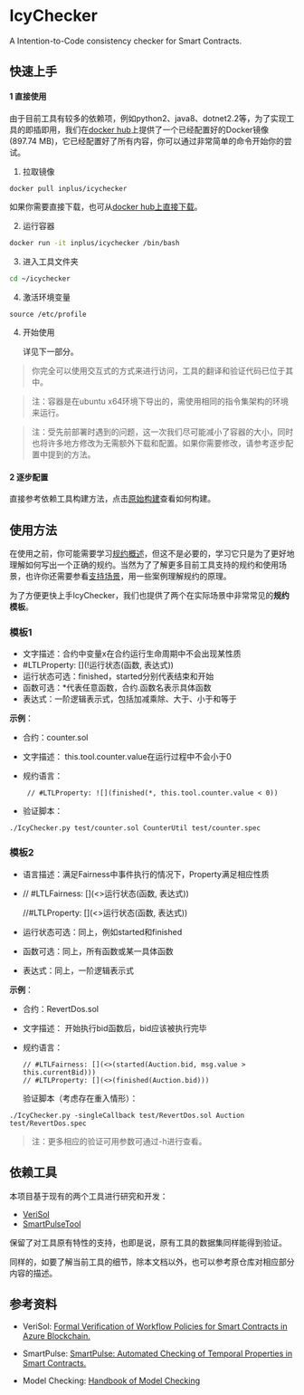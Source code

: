 # IcyChecker
A Intention-to-Code consistency checker for Smart Contracts.

## 快速上手

#### 1 直接使用

由于目前工具有较多的依赖项，例如python2、java8、dotnet2.2等，为了实现工具的即插即用，我们在[docker hub](https://hub.docker.com/repository/docker/inplus/icychecker)上提供了一个已经配置好的Docker镜像(897.74 MB)，它已经配置好了所有内容，你可以通过非常简单的命令开始你的尝试。

1. 拉取镜像

```bash
docker pull inplus/icychecker
```

如果你需要直接下载，也可从[docker hub上直接下载](https://hub.docker.com/repository/docker/inplus/icychecker)。

2. 运行容器

```bash
docker run -it inplus/icychecker /bin/bash
```

3. 进入工具文件夹

```bash
cd ~/icychecker
```

4. 激活环境变量

```
source /etc/profile
```

4. 开始使用

   详见下一部分。

> 你完全可以使用交互式的方式来进行访问，工具的翻译和验证代码已位于其中。

> 注：容器是在ubuntu x64环境下导出的，需使用相同的指令集架构的环境来运行。

> 注：受先前部署时遇到的问题，这一次我们尽可能减小了容器的大小，同时也将许多地方修改为无需额外下载和配置。如果你需要修改，请参考逐步配置中提到的方法。

#### 2 逐步配置

直接参考依赖工具构建方法，点击[原始构建](originBuild.md)查看如何构建。



## 使用方法

在使用之前，你可能需要学习[规约概述](spec.md)，但这不是必要的，学习它只是为了更好地理解如何写出一个正确的规约。当然为了了解更多目前工具支持的规约和使用场景，也许你还需要参看[支持场景](availableSpec.md)，用一些案例理解规约的原理。

为了方便更快上手IcyChecker，我们也提供了两个在实际场景中非常常见的**规约模板**。

### 模板1

- 文字描述：合约中变量x在合约运行生命周期中不会出现某性质
- #LTLProperty: \[\](!运行状态(函数, 表达式))
- 运行状态可选：finished，started分别代表结束和开始
- 函数可选：*代表任意函数，合约.函数名表示具体函数
- 表达式：一阶逻辑表示式，包括加减乘除、大于、小于和等于

**示例**：

- 合约：counter.sol

- 文字描述： this.tool.counter.value在运行过程中不会小于0

- 规约语言：

  ```
   // #LTLProperty: ![](finished(*, this.tool.counter.value < 0))
  ```

- 验证脚本：

```
./IcyChecker.py test/counter.sol CounterUtil test/counter.spec
```

### 模板2

- 语言描述：满足Fairness中事件执行的情况下，Property满足相应性质

- // #LTLFairness: \[\](<>运行状态(函数, 表达式))

  //#LTLProperty: \[](<>运行状态(函数, 表达式))

- 运行状态可选：同上，例如started和finished

- 函数可选：同上，所有函数或某一具体函数

- 表达式：同上，一阶逻辑表示式

**示例**：

- 合约：RevertDos.sol

- 文字描述： 开始执行bid函数后，bid应该被执行完毕

- 规约语言：

  ```
  // #LTLFairness: [](<>(started(Auction.bid, msg.value > this.currentBid)))
  // #LTLProperty: [](<>(finished(Auction.bid)))
  ```

  验证脚本（考虑存在重入情形）：

```
./IcyChecker.py -singleCallback test/RevertDos.sol Auction test/RevertDos.spec 
```

> 注：更多相应的验证可用参数可通过-h进行查看。



## 依赖工具

本项目基于现有的两个工具进行研究和开发：

* [VeriSol](https://github.com/utopia-group/verisol)
* [SmartPulseTool](https://github.com/utopia-group/SmartPulseTool/tree/master)

保留了对工具原有特性的支持，也即是说，原有工具的数据集同样能得到验证。

同样的，如要了解当前工具的细节，除本文档以外，也可以参考原仓库对相应部分内容的描述。



## 参考资料

* VeriSol: [Formal Verification of Workflow Policies for Smart Contracts in Azure Blockchain.](https://doi.org/10.1007/978-3-030-41600-3_7)

* SmartPulse: [SmartPulse: Automated Checking of Temporal Properties in Smart Contracts.](https://doi.org/10.1109/SP40001.2021.00085)

* Model Checking: [Handbook of Model Checking](https://link.springer.com/book/10.1007/978-3-319-10575-8)

  

